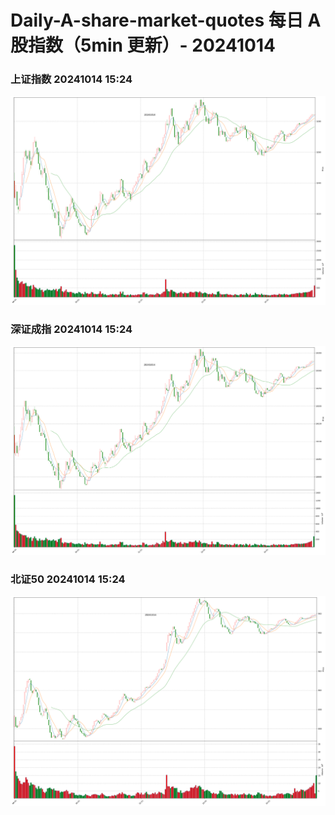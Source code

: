 
# Daily-A-share-market-quotes 每日 A 股指数（5min 更新）- 20241014

### 上证指数 20241014 15:24
![](./fig/2024/10/20241014-sh000001.png)

### 深证成指 20241014 15:24
![](./fig/2024/10/20241014-sz399001.png)

### 北证50 20241014 15:24
![](./fig/2024/10/20241014-bj899050.png)
